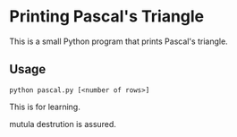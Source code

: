 # Printing Pascal's Triangle

This is a small Python program that prints Pascal's triangle.

## Usage

`python pascal.py [<number of rows>]`

This is for learning.

mutula destrution is assured.

